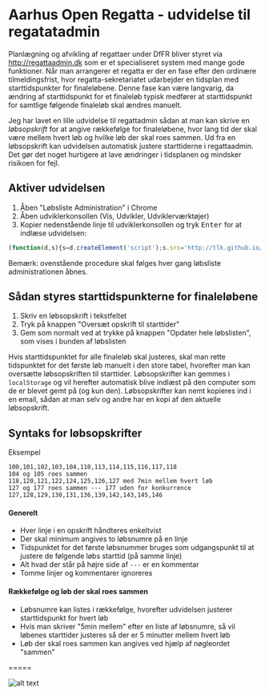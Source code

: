 Aarhus Open Regatta - udvidelse til regatatadmin
================================================

Planlægning og afvikling af regattaer under DfFR bliver styret via
http://regattaadmin.dk som er et specialiseret system med mange gode
funktioner. Når man arrangerer et regatta er der en fase efter den ordinære
tilmeldingsfrist, hvor regatta-sekretariatet udarbejder en tidsplan med
starttidspunkter for finaleløbene. Denne fase kan være langvarig, da ændring af
starttidspunkt for et finaleløb typisk medfører at starttidspunkt for samtlige
følgende finaleløb skal ændres manuelt.

Jeg har lavet en lille udvidelse til regattadmin sådan at man kan skrive en
*løbsopskrift* for at angive rækkefølge for finaleløbene, hvor lang tid der
skal være mellem hvert løb og hvilke løb der skal roes sammen. Ud fra en
løbsopskrift kan udvidelsen automatisk justere starttiderne i regattaadmin. Det
gør det noget hurtigere at lave ændringer i tidsplanen og mindsker risikoen for
fejl.


## Aktiver udvidelsen
1. Åben "Løbsliste Administration" i Chrome
2. Åben udviklerkonsollen (Vis, Udvikler, Udviklerværktøjer)
3. Kopier nedenstående linje til udviklerkonsollen og tryk <kbd>Enter</kbd> for at indlæse udvidelsen:
```javascript
(function(d,s){s=d.createElement('script');s.src='http://tlk.github.io/aarhusopenregatta/lap.js';(d.head||d.documentElement).appendChild(s)})(document);
```

Bemærk: ovenstående procedure skal følges hver gang løbsliste administrationen åbnes.


## Sådan styres starttidspunkterne for finaleløbene
1. Skriv en løbsopskrift i tekstfeltet
2. Tryk på knappen "Oversæt opskrift til starttider"
3. Gem som normalt ved at trykke på knappen "Opdater hele løbslisten", som vises i bunden af løbslisten

Hvis starttidspunktet for alle finaleløb skal justeres, skal man rette tidspunktet for det første løb manuelt i den store tabel, hvorefter man kan oversætte løbsopskriften til starttider. Løbsopskrifter kan gemmes i `localStorage` og vil herefter automatisk blive indlæst på den computer som de er blevet gemt på (og kun den). Løbsopskrifter kan nemt kopieres ind i en email, sådan at man selv og andre har en kopi af den aktuelle løbsopskrift. 

## Syntaks for løbsopskrifter
Eksempel
```
100,101,102,103,104,110,113,114,115,116,117,118
104 og 105 roes sammen
118,120,121,122,124,125,126,127 med 7min mellem hvert løb
127 og 177 roes sammen --- 177 uden for konkurrence
127,128,129,130,131,136,139,142,143,145,146
```

#### Generelt

* Hver linje i en opskrift håndteres enkeltvist
* Der skal minimum angives to løbsnumre på en linje
* Tidspunktet for det første løbsnummer bruges som udgangspunkt til at justere de følgende løbs starttid (på samme linje)
* Alt hvad der står på højre side af `---` er en kommentar
* Tomme linjer og kommentarer ignoreres


#### Rækkefølge og løb der skal roes sammen

* Løbsnumre kan listes i rækkefølge, hvorefter udvidelsen justerer starttidspunkt for hvert løb 
* Hvis man skriver "5min mellem" efter en liste af løbsnumre, så vil løbenes starttider justeres så der er 5 minutter mellem hvert løb
* Løb der skal roes sammen kan angives ved hjælp af nøgleordet "sammen"


=====

![alt text](https://github.com/tlk/aarhusopenregatta/raw/master/screenshot.png "Example")

